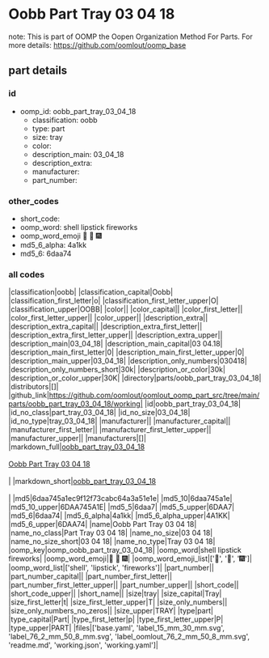 # Oobb Part Tray 03 04 18  

note: This is part of OOMP the Oopen Organization Method For Parts. For more details: https://github.com/oomlout/oomp_base

##  part details





### id
* oomp_id: oobb_part_tray_03_04_18
  * classification: oobb
  * type: part
  * size: tray
  * color: 
  * description_main: 03_04_18
  * description_extra: 
  * manufacturer: 
  * part_number: 

### other_codes
* short_code: 
* oomp_word: shell lipstick fireworks
* oomp_word_emoji :shell: :lipstick: :fireworks:
* md5_6_alpha: 4a1kk
* md5_6: 6daa74

### all codes 
|classification|oobb|
|classification_capital|Oobb|
|classification_first_letter|o|
|classification_first_letter_upper|O|
|classification_upper|OOBB|
|color||
|color_capital||
|color_first_letter||
|color_first_letter_upper||
|color_upper||
|description_extra||
|description_extra_capital||
|description_extra_first_letter||
|description_extra_first_letter_upper||
|description_extra_upper||
|description_main|03_04_18|
|description_main_capital|03 04.18|
|description_main_first_letter|0|
|description_main_first_letter_upper|0|
|description_main_upper|03_04_18|
|description_only_numbers|030418|
|description_only_numbers_short|30k|
|description_or_color|30k|
|description_or_color_upper|30K|
|directory|parts/oobb_part_tray_03_04_18|
|distributors|[]|
|github_link|https://github.com/oomlout/oomlout_oomp_part_src/tree/main/parts/oobb_part_tray_03_04_18/working|
|id|oobb_part_tray_03_04_18|
|id_no_class|part_tray_03_04_18|
|id_no_size|03_04_18|
|id_no_type|tray_03_04_18|
|manufacturer||
|manufacturer_capital||
|manufacturer_first_letter||
|manufacturer_first_letter_upper||
|manufacturer_upper||
|manufacturers|[]|
|markdown_full|[oobb_part_tray_03_04_18](https://github.com/oomlout/oomlout_oomp_part_src/tree/main/parts/oobb_part_tray_03_04_18/working)<br>[](https://github.com/oomlout/oomlout_oomp_part_src/tree/main/parts/oobb_part_tray_03_04_18/working)<br>[Oobb Part Tray 03 04 18](https://github.com/oomlout/oomlout_oomp_part_src/tree/main/parts/oobb_part_tray_03_04_18/working)<br><br>|
|markdown_short|[oobb_part_tray_03_04_18](https://github.com/oomlout/oomlout_oomp_part_src/tree/main/parts/oobb_part_tray_03_04_18/working)<br><br>|
|md5|6daa745a1ec9f12f73cabc64a3a51e1e|
|md5_10|6daa745a1e|
|md5_10_upper|6DAA745A1E|
|md5_5|6daa7|
|md5_5_upper|6DAA7|
|md5_6|6daa74|
|md5_6_alpha|4a1kk|
|md5_6_alpha_upper|4A1KK|
|md5_6_upper|6DAA74|
|name|Oobb Part Tray 03 04 18|
|name_no_class|Part Tray 03 04 18|
|name_no_size|03 04 18|
|name_no_size_short|03 04 18|
|name_no_type|Tray 03 04 18|
|oomp_key|oomp_oobb_part_tray_03_04_18|
|oomp_word|shell lipstick fireworks|
|oomp_word_emoji|:shell: :lipstick: :fireworks:|
|oomp_word_emoji_list|[':shell:', ':lipstick:', ':fireworks:']|
|oomp_word_list|['shell', 'lipstick', 'fireworks']|
|part_number||
|part_number_capital||
|part_number_first_letter||
|part_number_first_letter_upper||
|part_number_upper||
|short_code||
|short_code_upper||
|short_name||
|size|tray|
|size_capital|Tray|
|size_first_letter|t|
|size_first_letter_upper|T|
|size_only_numbers||
|size_only_numbers_no_zeros||
|size_upper|TRAY|
|type|part|
|type_capital|Part|
|type_first_letter|p|
|type_first_letter_upper|P|
|type_upper|PART|
|files|['base.yaml', 'label_15_mm_30_mm.svg', 'label_76_2_mm_50_8_mm.svg', 'label_oomlout_76_2_mm_50_8_mm.svg', 'readme.md', 'working.json', 'working.yaml']|
